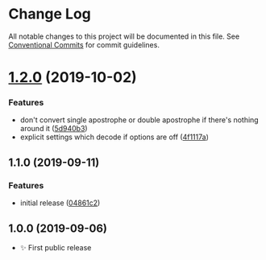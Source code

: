 # Change Log

All notable changes to this project will be documented in this file.
See [Conventional Commits](https://conventionalcommits.org) for commit guidelines.

# [1.2.0](https://gitlab.com/codsen/codsen/compare/string-apostrophes@1.1.1...string-apostrophes@1.2.0) (2019-10-02)


### Features

* don't convert single apostrophe or double apostrophe if there's nothing around it ([5d940b3](https://gitlab.com/codsen/codsen/commit/5d940b3))
* explicit settings which decode if options are off ([4f1117a](https://gitlab.com/codsen/codsen/commit/4f1117a))





## 1.1.0 (2019-09-11)

### Features

- initial release ([04861c2](https://gitlab.com/codsen/codsen/commit/04861c2))

## 1.0.0 (2019-09-06)

- ✨ First public release

